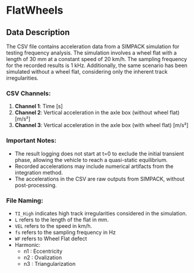 # FlatWheels

## Data Description

The CSV file contains acceleration data from a SIMPACK simulation for testing frequency analysis. The simulation involves a wheel flat with a length of 30 mm at a constant speed of 20 km/h. The sampling frequency for the recorded results is 1 kHz. Additionally, the same scenario has been simulated without a wheel flat, considering only the inherent track irregularities.

### CSV Channels:
1. **Channel 1**: Time [s]
2. **Channel 2**: Vertical acceleration in the axle box (without wheel flat) [m/s²]
3. **Channel 3**: Vertical acceleration in the axle box (with wheel flat) [m/s²]

### Important Notes:
- The result logging does not start at t=0 to exclude the initial transient phase, allowing the vehicle to reach a quasi-static equilibrium.
- Recorded accelerations may include numerical artifacts from the integration method.
- The accelerations in the CSV are raw outputs from SIMPACK, without post-processing.

### File Naming:
- `TI_High` indicates high track irregularities considered in the simulation.
- `L` refers to the length of the flat in mm.
- `VEL` refers to the speed in km/h.
- `fs` refers to the sampling frequency in Hz
- `WF` refers to Wheel Flat defect
- Harmonic:
  - n1 : Eccentricity
  - n2 : Ovalization
  - n3 : Triangularization